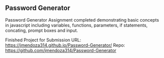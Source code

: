 ## Password Generator

Password Generator Assignment completed demonstrating basic concepts in javascript including variables, functions, parameters, if statements, concating, prompt boxes and input. 

Finished Project for Submission URL: https://jmendoza314.github.io/Password-Generator/ Repo: https://github.com/jmendoza314/Password-Generator